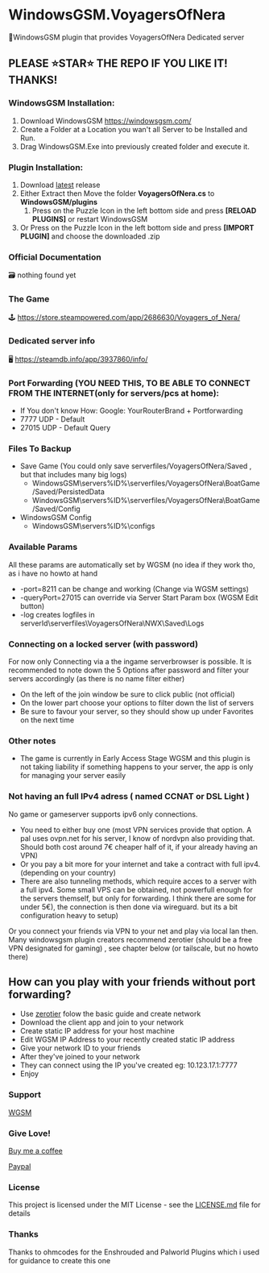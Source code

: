 # WindowsGSM.VoyagersOfNera
🧩WindowsGSM plugin that provides VoyagersOfNera Dedicated server

## PLEASE ⭐STAR⭐ THE REPO IF YOU LIKE IT! THANKS!

### WindowsGSM Installation: 
1. Download  WindowsGSM https://windowsgsm.com/ 
2. Create a Folder at a Location you wan't all Server to be Installed and Run.
3. Drag WindowsGSM.Exe into previously created folder and execute it.

### Plugin Installation:
1. Download [latest](https://https://github.com/Raziel7893/WindowsGSM.VoyagersOfNera/releases/latest) release
2. Either Extract then Move the folder **VoyagersOfNera.cs** to **WindowsGSM/plugins** 
    1. Press on the Puzzle Icon in the left bottom side and press **[RELOAD PLUGINS]** or restart WindowsGSM
3. Or Press on the Puzzle Icon in the left bottom side and press **[IMPORT PLUGIN]** and choose the downloaded .zip

### Official Documentation
🗃️ nothing found yet

### The Game
🕹️ https://store.steampowered.com/app/2686630/Voyagers_of_Nera/

### Dedicated server info
🖥️ https://steamdb.info/app/3937860/info/

### Port Forwarding (YOU NEED THIS, TO BE ABLE TO CONNECT FROM THE INTERNET(only for servers/pcs at home):
- If You don't know How: Google: YourRouterBrand + Portforwarding
- 7777 UDP - Default
- 27015 UDP - Default Query

### Files To Backup
- Save Game (You could only save serverfiles/VoyagersOfNera/Saved , but that includes many big logs)
  - WindowsGSM\servers\%ID%\serverfiles/VoyagersOfNera\BoatGame/Saved/PersistedData
  - WindowsGSM\servers\%ID%\serverfiles/VoyagersOfNera\BoatGame/Saved/Config
- WindowsGSM Config
  - WindowsGSM\servers\%ID%\configs

### Available Params
All these params are automatically set by WGSM (no idea if they work tho, as i have no howto at hand
- -port=8211                    can be change and working (Change via WGSM settings)
- -queryPort=27015              can override via Server Start Param box (WGSM Edit button)
- -log                          creates logfiles in serverId\serverfiles\VoyagersOfNera\NWX\Saved\Logs

### Connecting on a locked server (with password)
For now only Connecting via a the ingame serverbrowser is possible. It is recommended to note down the 5 Options after password and filter your servers accordingly (as there is no name filter either)
- On the left of the join window be sure to click public (not official)
- On the lower part choose your options to filter down the list of servers
- Be sure to favour your server, so they should show up under Favorites on the next time

### Other notes
- The game is currently in Early Access Stage WGSM and this plugin is not taking liability if something happens to your server, the app is only for managing your server easily

### Not having an full IPv4 adress ( named CCNAT or DSL Light )
No game or gameserver supports ipv6 only connections. 
- You need to either buy one (most VPN services provide that option. A pal uses ovpn.net for his server, I know of nordvpn also providing that. Should both cost around 7€ cheaper half of it, if your already having an VPN)
- Or you pay a bit more for your internet and take a contract with full ipv4. (depending on your country)
- There are also tunneling methods, which require acces to a server with a full ipv4. Some small VPS can be obtained, not powerfull enough for the servers themself, but only for forwarding. I think there are some for under 5€), the connection is then done via wireguard. but its a bit configuration heavy to setup) 

Or you connect your friends via VPN to your net and play via local lan then.
Many windowsgsm plugin creators recommend zerotier (should be a free VPN designated for gaming) , see chapter below (or tailscale, but no howto there)

## How can you play with your friends without port forwarding?
- Use [zerotier](https://www.zerotier.com/) folow the basic guide and create network
- Download the client app and join to your network
- Create static IP address for your host machine
- Edit WGSM IP Address to your recently created static IP address
- Give your network ID to your friends
- After they've joined to your network
- They can connect using the IP you've created eg: 10.123.17.1:7777
- Enjoy

### Support
[WGSM](https://discord.com/channels/590590698907107340/645730252672335893)

### Give Love!
[Buy me a coffee](https://ko-fi.com/raziel7893)

[Paypal](https://paypal.me/raziel7893)

### License
This project is licensed under the MIT License - see the <a href="https://github.com/raziel7893/WindowsGSM.VoyagersOfNera/blob/main/LICENSE">LICENSE.md</a> file for details

### Thanks
Thanks to ohmcodes for the Enshrouded and Palworld Plugins which i used for guidance to create this one
